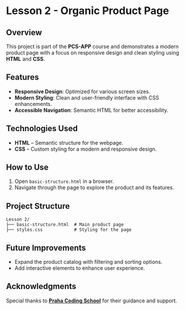 # Lesson 2 - Organic Product Page

## Overview
This project is part of the **PCS-APP** course and demonstrates a modern product page with a focus on responsive design and clean styling using **HTML** and **CSS**.

## Features
- **Responsive Design**: Optimized for various screen sizes.
- **Modern Styling**: Clean and user-friendly interface with CSS enhancements.
- **Accessible Navigation**: Semantic HTML for better accessibility.

## Technologies Used
- **HTML** – Semantic structure for the webpage.
- **CSS** – Custom styling for a modern and responsive design.

## How to Use
1. Open `basic-structure.html` in a browser.
2. Navigate through the page to explore the product and its features.

## Project Structure
```
Lesson 2/
├── basic-structure.html  # Main product page
├── styles.css            # Styling for the page
```

## Future Improvements
- Expand the product catalog with filtering and sorting options.
- Add interactive elements to enhance user experience.

## Acknowledgments
Special thanks to [**Praha Coding School**](https://prahacoding.cz/) for their guidance and support.
